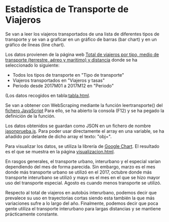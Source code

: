 # Estadística de Transporte de Viajeros
Se van a leer los viajeros transportados de una lista de diferentes tipos de transporte y se van a graficar en un gráfico de barras (bar chart) y en un gráfico de líneas (line chart).

Los datos provienen de la página web [Total de viajeros por tipo, medio de transporte (terrestre, aéreo y maritimo) y distancia](https://www.ine.es/jaxiT3/Tabla.htm?t=20239) donde se ha seleccionado lo siguiente:
- Todos los tipos de transporte en "Tipo de transporte"
- Viajeros transportados en "Viajeros y tasas"
- Periodo desde 2017M01 a 2017M12 en "Periodo"

(Los datos recogidos en tabla:[tabla.html](../geocoordenadas/tabla.html).

Se van a obtener con WebScraping mediante la función leertransporte() del [fichero JavaScript](../geocoordenadas/leertransporte.js)
Para ello, se ha abierto la consola (F12) y se ha pegado la definición de la función. 

Los datos obtenidos se guardan como JSON en un fichero de nombre [jasonprueba.js](../geocoordenadas/jasonprueba.js). Para poder usar directamente el array en una variable, se ha añadido por delante de dicho array el texto: "obj=".

Para visualizar los datos, se utiliza la librería de [Google Chart](https://developers.google.com/chart/). El resultado es el que se muestra en la página [visualizacion.html](../geocoordenadas/visualizacion.html).

En rasgos generales, el transporte urbano, interurbano y el especial varían dependiendo del mes de forma parecida. Sin embargo, marzo es el mes donde más transporte urbano se utilizó en el 2017, octubre donde más transporte interurbano se utilizó y mayo es el mes en el que se hizo mayor uso del transporte especial. Agosto es cuando menos transporte se utilizó.

Respecto al total de viajeros en autobús interurbano, podemos decir que prevalece su uso en trayectorias cortas siendo esta también la que más variaciones sufre a lo largo del año. Finalmente, podemos decir que poca gente utiliza el transporte interurbano para largas distancias y se mantiene prácticamente constante.

